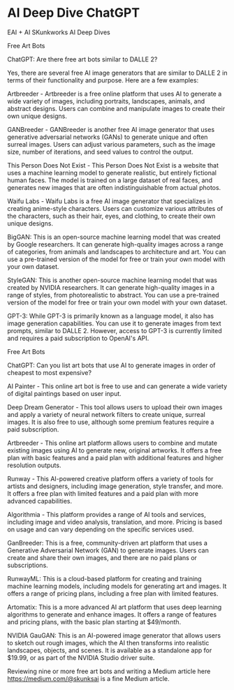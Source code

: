 # AI Deep Dive ChatGPT
EAI + AI SKunkworks AI Deep Dives

Free Art Bots

ChatGPT: Are there free art bots similar to DALLE 2?

Yes, there are several free AI image generators that are similar to DALLE 2 in terms of their functionality and purpose. Here are a few examples:

Artbreeder - Artbreeder is a free online platform that uses AI to generate a wide variety of images, including portraits, landscapes, animals, and abstract designs. Users can combine and manipulate images to create their own unique designs.

GANBreeder - GANBreeder is another free AI image generator that uses generative adversarial networks (GANs) to generate unique and often surreal images. Users can adjust various parameters, such as the image size, number of iterations, and seed values to control the output.

This Person Does Not Exist - This Person Does Not Exist is a website that uses a machine learning model to generate realistic, but entirely fictional human faces. The model is trained on a large dataset of real faces, and generates new images that are often indistinguishable from actual photos.

Waifu Labs - Waifu Labs is a free AI image generator that specializes in creating anime-style characters. Users can customize various attributes of the characters, such as their hair, eyes, and clothing, to create their own unique designs.

BigGAN: This is an open-source machine learning model that was created by Google researchers. It can generate high-quality images across a range of categories, from animals and landscapes to architecture and art. You can use a pre-trained version of the model for free or train your own model with your own dataset.

StyleGAN: This is another open-source machine learning model that was created by NVIDIA researchers. It can generate high-quality images in a range of styles, from photorealistic to abstract. You can use a pre-trained version of the model for free or train your own model with your own dataset.

GPT-3: While GPT-3 is primarily known as a language model, it also has image generation capabilities. You can use it to generate images from text prompts, similar to DALLE 2. However, access to GPT-3 is currently limited and requires a paid subscription to OpenAI's API.

Free Art Bots

ChatGPT: Can you list art bots that use AI to generate images in order of cheapest to most expensive?

AI Painter - This online art bot is free to use and can generate a wide variety of digital paintings based on user input.

Deep Dream Generator - This tool allows users to upload their own images and apply a variety of neural network filters to create unique, surreal images. It is also free to use, although some premium features require a paid subscription.

Artbreeder - This online art platform allows users to combine and mutate existing images using AI to generate new, original artworks. It offers a free plan with basic features and a paid plan with additional features and higher resolution outputs.

Runway - This AI-powered creative platform offers a variety of tools for artists and designers, including image generation, style transfer, and more. It offers a free plan with limited features and a paid plan with more advanced capabilities.

Algorithmia - This platform provides a range of AI tools and services, including image and video analysis, translation, and more. Pricing is based on usage and can vary depending on the specific services used.

GanBreeder: This is a free, community-driven art platform that uses a Generative Adversarial Network (GAN) to generate images. Users can create and share their own images, and there are no paid plans or subscriptions.

RunwayML: This is a cloud-based platform for creating and training machine learning models, including models for generating art and images. It offers a range of pricing plans, including a free plan with limited features.

Artomatix: This is a more advanced AI art platform that uses deep learning algorithms to generate and enhance images. It offers a range of features and pricing plans, with the basic plan starting at $49/month.

NVIDIA GauGAN: This is an AI-powered image generator that allows users to sketch out rough images, which the AI then transforms into realistic landscapes, objects, and scenes. It is available as a standalone app for $19.99, or as part of the NVIDIA Studio driver suite.

Reviewing nine or more free art bots and writing a Medium article here https://medium.com/@skunksai is a fine Medium article.

